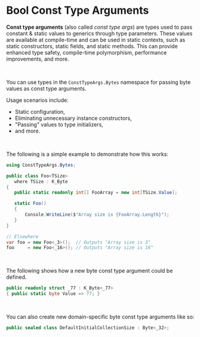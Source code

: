 ﻿# Bool Const Type Arguments

**Const type arguments** (also called *const type args*) are types used to pass constant & static values to generics through type parameters. These values are available at compile-time and can be used in static contexts, such as static constructors, static fields, and static methods. This can provide enhanced type safety, compile-time polymorphism, performance improvements, and more.

&nbsp;

 You can use types in the `ConstTypeArgs.Bytes` namespace for passing byte values as const type arguments.

 Usage scenarios include:

 * Static configuration,
 * Eliminating unnecessary instance constructors,
 * "Passing" values to type initializers,
 * and more.

 &nbsp;

 The following is a simple example to demonstrate how this works:

 ```csharp
 using ConstTypeArgs.Bytes;

public class Foo<TSize>
    where TSize : K_Byte
{
    public static readonly int[] FooArray = new int[TSize.Value];

    static Foo()
    {
        Console.WriteLine($"Array size is {FooArray.Length}");
    }
}

// Elsewhere
var foo = new Foo<_3>();  // Outputs "Array size is 3"
foo     = new Foo<_16>(); // Outputs "Array size is 16"
```

&nbsp;

The following shows how a new byte const type argument could be defined.

```csharp
public readonly struct _77 : K_Byte<_77>
{ public static byte Value => 77; }
```

&nbsp;

You can also create new domain-specific byte const type arguments like so:

```csharp
public sealed class DefaultInitialCollectionSize : Byte<_32>;
```
